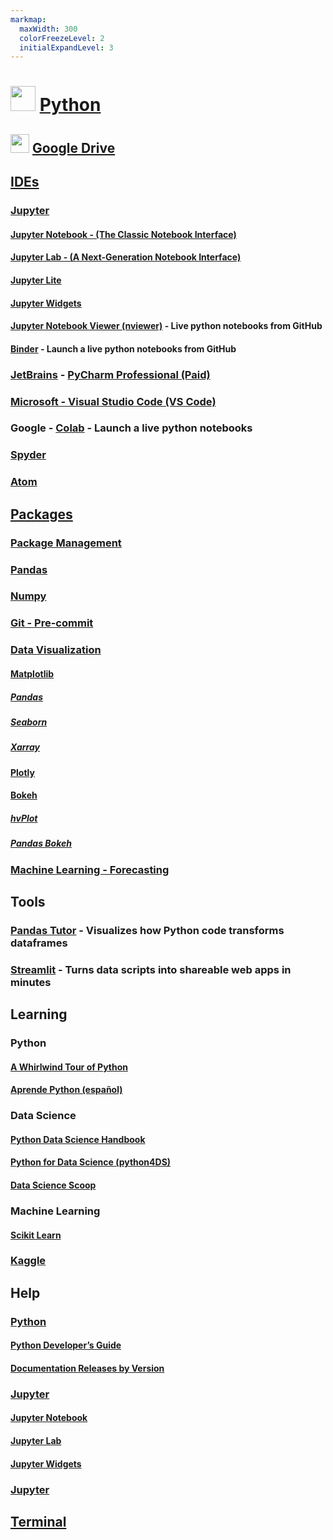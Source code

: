 ```yaml
---
markmap:
  maxWidth: 300
  colorFreezeLevel: 2
  initialExpandLevel: 3
---
```


# <img src='https://i.imgur.com/5WuXRVs.png' style='height:40px;width:auto'> [Python](https://www.python.org/)

## <img src='https://i.imgur.com/ZNXS54N.png' style='height:30px;width:auto'> [Google Drive](https://drive.google.com/drive/folders/1I-snULJDTEnnWbSr94ruXZhyKSrVr5xp?usp=drive_link)

## [IDEs](https://docs.anaconda.com/free/working-with-conda/ide-tutorials/)

### [Jupyter](https://jupyter.org/)
#### [Jupyter Notebook - (The Classic Notebook Interface)](https://jupyter.org/)
#### [Jupyter Lab - (A Next-Generation Notebook Interface)](https://jupyter.org/try-jupyter/lab/)
#### [Jupyter Lite](https://jupyterlite.readthedocs.io/en/stable/)
#### [Jupyter Widgets](https://ipywidgets.readthedocs.io/en/latest/_static/lab/index.html)
#### [Jupyter Notebook Viewer (nviewer)](https://nbviewer.org/) - Live python notebooks from GitHub

#### [Binder](https://mybinder.org/) - Launch a live python notebooks from GitHub

### [JetBrains](https://www.jetbrains.com/) - [PyCharm Professional (Paid)](https://www.jetbrains.com/pycharm/)

### [Microsoft - Visual Studio Code (VS Code)](../meta/index.md)

### Google - [Colab](https://colab.research.google.com/) - Launch a live python notebooks

### [Spyder](https://www.spyder-ide.org/)

### [Atom](https://atom-editor.cc/)

## [Packages](https://packaging.python.org/en/latest/tutorials/installing-packages/)

### [Package Management](<../package_management/index.md>) 

### [Pandas](https://pandas.pydata.org/)

### [Numpy](https://numpy.org/)

### [Git - Pre-commit](https://pre-commit.com/)

### [Data Visualization](https://pyviz.org/)

#### [Matplotlib](https://matplotlib.org/)
##### [Pandas](https://pandas.pydata.org/pandas-docs/stable/user_guide/visualization.html)
##### [Seaborn](https://seaborn.pydata.org/)
##### [Xarray](https://docs.xarray.dev/en/stable/user-guide/plotting.html) 

#### [Plotly](https://plotly.com/python/plotly-express/)

#### [Bokeh](https://docs.bokeh.org/en/latest/)
##### [hvPlot](https://hvplot.holoviz.org/)
##### [Pandas Bokeh](https://github.com/PatrikHlobil/Pandas-Bokeh)

### [Machine Learning - Forecasting](../machine_learning/forecasting/index.md)

## Tools
### [Pandas Tutor](https://pandastutor.com/) - Visualizes how Python code transforms dataframes
### [Streamlit](https://streamlit.io/) - Turns data scripts into shareable web apps in minutes

## Learning
### Python
#### [A Whirlwind Tour of Python](https://github.com/jakevdp/WhirlwindTourOfPython)
#### [Aprende Python (español)](https://aprendepython.es/)
### Data Science
#### [Python Data Science Handbook](https://github.com/jakevdp/PythonDataScienceHandbook)
#### [Python for Data Science (python4DS)](https://aeturrell.github.io/python4DS/welcome.html)
#### [Data Science Scoop](https://github.com/datasciencescoop?tab=repositories)
### Machine Learning
#### [Scikit Learn](https://scikit-learn.org/stable/)
### [Kaggle](https://www.kaggle.com/learn)

## Help

### [Python](https://www.python.org/doc/)
#### [Python Developer’s Guide](https://devguide.python.org/)
#### [Documentation Releases by Version](https://www.python.org/doc/versions/)

### [Jupyter](https://docs.jupyter.org/en/latest/)
#### [Jupyter Notebook](https://jupyter-notebook.readthedocs.io/en/latest/)
#### [Jupyter Lab](https://jupyterlab.readthedocs.io/en/stable/)
#### [Jupyter Widgets](https://ipywidgets.readthedocs.io/en/stable/)

### [Jupyter](https://docs.jupyter.org/en/latest/)

## [Terminal](python_pip_terminal.md)




